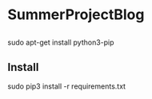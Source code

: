 # SummerProjectBlog

## 
  sudo apt-get install python3-pip
  
## Install 

  sudo pip3 install -r requirements.txt

